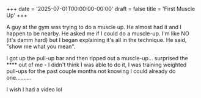 +++
date = '2025-07-01T00:00:00-00:00'
draft = false
title = 'First Muscle Up'
+++

A guy at the gym was trying to do a muscle up. He almost had it and I happen to be nearby.
He asked me if I could do a muscle-up. I'm like NO (it's damm hard) but I began explaining it's all in the technique.
He said, "show me what you mean".

I got up the pull-up bar and then ripped out a muscle-up... surprised the **** out of me -
I didn't think I was able to do it, I was training weighted pull-ups for the past couple months not knowing I could already do one..........

I wish I had a video lol
